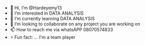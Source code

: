 - 👋 Hi, I’m @Hardeyemy13
- 👀 I’m interested in DATA ANALYSIS
- 🌱 I’m currently learning DATA ANALYSIS
- 💞️ I’m looking to collaborate on any project you are working on 
- 📫 How to reach me via whatsAPP 08070574833
- ⚡ Fun fact: ... I'm a team player

<!---
Hardeyemy13/Hardeyemy13 is a ✨ special ✨ repository because its `README.md` (this file) appears on your GitHub profile.
You can click the Preview link to take a look at your changes.
--->
